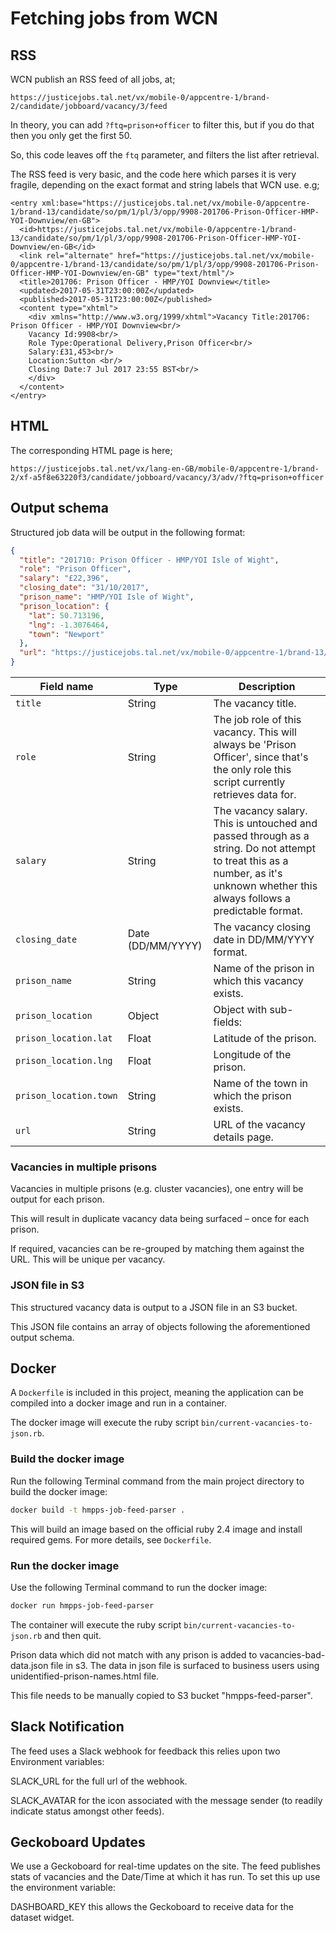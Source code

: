 # Fetching jobs from WCN

## RSS

WCN publish an RSS feed of all jobs, at;

```
https://justicejobs.tal.net/vx/mobile-0/appcentre-1/brand-2/candidate/jobboard/vacancy/3/feed
```

In theory, you can add `?ftq=prison+officer` to filter this, but if you do that then
you only get the first 50.

So, this code leaves off the `ftq` parameter, and filters the list after retrieval.

The RSS feed is very basic, and the code here which parses it is very fragile, depending on
the exact format and string labels that WCN use. e.g;

```
<entry xml:base="https://justicejobs.tal.net/vx/mobile-0/appcentre-1/brand-13/candidate/so/pm/1/pl/3/opp/9908-201706-Prison-Officer-HMP-YOI-Downview/en-GB">
  <id>https://justicejobs.tal.net/vx/mobile-0/appcentre-1/brand-13/candidate/so/pm/1/pl/3/opp/9908-201706-Prison-Officer-HMP-YOI-Downview/en-GB</id>
  <link rel="alternate" href="https://justicejobs.tal.net/vx/mobile-0/appcentre-1/brand-13/candidate/so/pm/1/pl/3/opp/9908-201706-Prison-Officer-HMP-YOI-Downview/en-GB" type="text/html"/>
  <title>201706: Prison Officer - HMP/YOI Downview</title>
  <updated>2017-05-31T23:00:00Z</updated>
  <published>2017-05-31T23:00:00Z</published>
  <content type="xhtml">
    <div xmlns="http://www.w3.org/1999/xhtml">Vacancy Title:201706: Prison Officer - HMP/YOI Downview<br/>
    Vacancy Id:9908<br/>
    Role Type:Operational Delivery,Prison Officer<br/>
    Salary:£31,453<br/>
    Location:Sutton <br/>
    Closing Date:7 Jul 2017 23:55 BST<br/>
    </div>
  </content>
</entry>
```

## HTML

The corresponding HTML page is here;

```
https://justicejobs.tal.net/vx/lang-en-GB/mobile-0/appcentre-1/brand-2/xf-a5f8e63220f3/candidate/jobboard/vacancy/3/adv/?ftq=prison+officer
```

## Output schema

Structured job data will be output in the following format:

```json
{
  "title": "201710: Prison Officer - HMP/YOI Isle of Wight",
  "role": "Prison Officer",
  "salary": "£22,396",
  "closing_date": "31/10/2017",
  "prison_name": "HMP/YOI Isle of Wight",
  "prison_location": {
    "lat": 50.713196,
    "lng": -1.3076464,
    "town": "Newport"
  },
  "url": "https://justicejobs.tal.net/vx/mobile-0/appcentre-1/brand-13/candidate/so/pm/1/pl/3/opp/13634-201710-Prison-Officer-HMP-YOI-Isle-of-Wight/en-GB"
}
```

| Field name | Type | Description |
| ---------- | ---- | ----------- |
| `title`    | String | The vacancy title. |
| `role`     | String | The job role of this vacancy. This will always be 'Prison Officer', since that's the only role this script currently retrieves data for. |
| `salary`   | String | The vacancy salary. This is untouched and passed through as a string. Do not attempt to treat this as a number, as it's unknown whether this always follows a predictable format. |
| `closing_date` | Date (DD/MM/YYYY) | The vacancy closing date in DD/MM/YYYY format. |
| `prison_name` | String | Name of the prison in which this vacancy exists. |
| `prison_location` | Object | Object with sub-fields: |
| `prison_location.lat` | Float | Latitude of the prison. |
| `prison_location.lng` | Float | Longitude of the prison. |
| `prison_location.town` | String | Name of the town in which the prison exists. |
| `url` | String | URL of the vacancy details page. |

### Vacancies in multiple prisons

Vacancies in multiple prisons (e.g. cluster vacancies), one entry will be output for each prison.

This will result in duplicate vacancy data being surfaced – once for each prison.

If required, vacancies can be re-grouped by matching them against the URL. This will be unique per vacancy.

### JSON file in S3

This structured vacancy data is output to a JSON file in an S3 bucket.

This JSON file contains an array of objects following the aforementioned output schema.

## Docker

A `Dockerfile` is included in this project, meaning the application can be compiled into a docker image and run in a container.

The docker image will execute the ruby script `bin/current-vacancies-to-json.rb`.

### Build the docker image

Run the following Terminal command from the main project directory to build the docker image:

```bash
docker build -t hmpps-job-feed-parser .
```

This will build an image based on the official ruby 2.4 image and install required gems. For more details, see `Dockerfile`.

### Run the docker image

Use the following Terminal command to run the docker image:

```bash
docker run hmpps-job-feed-parser
```

The container will execute the ruby script `bin/current-vacancies-to-json.rb` and then quit.

Prison data which did not match with any prison is added to vacancies-bad-data.json file in s3. The data in json file is surfaced to business users using unidentified-prison-names.html file.

This file needs to be manually copied to S3 bucket "hmpps-feed-parser".

## Slack Notification

The feed uses a Slack webhook for feedback this relies upon two Environment variables:

SLACK_URL for the full url of the webhook.

SLACK_AVATAR for the icon associated with the message sender (to readily indicate status amongst other feeds).

## Geckoboard Updates

We use a Geckoboard for real-time updates on the site. The feed publishes stats of vacancies and the Date/Time at which it has run. To set this up use the environment variable:

DASHBOARD_KEY this allows the Geckoboard to receive data for the dataset widget. 
